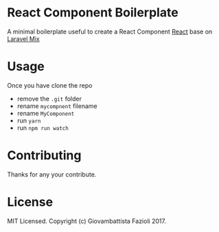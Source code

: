 # React Component Boilerplate

A minimal boilerplate useful to create a React Component [React](http://facebook.github.io/react/index.html) base on [Laravel Mix](https://github.com/JeffreyWay/laravel-mix)

# Usage

Once you have clone the repo

* remove the `.git` folder
* rename `mycompnent` filename
* rename `MyComponent`
* run `yarn`
* run `npm run watch`

# Contributing

Thanks for any your contribute.

# License

MIT Licensed. Copyright (c) Giovambattista Fazioli 2017.
